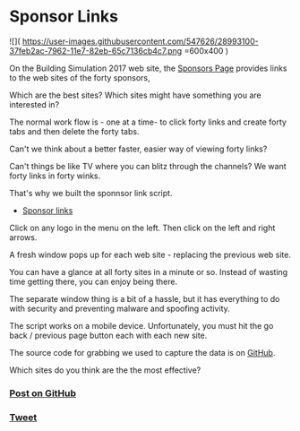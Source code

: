 

Sponsor Links
====

![]( https://user-images.githubusercontent.com/547626/28993100-37feb2ac-7962-11e7-82eb-65c7136cb4c7.png =600x400 )

On the Building Simulation 2017 web site, the [Sponsors Page]( http://www.buildingsimulation2017.org/sponsors.html ) provides links to the web sites of the forty sponsors,

Which are the best sites? Which sites might have something you are interested in?

The normal work flow is - one at a time- to click forty links and create forty tabs and then delete the forty tabs.

Can't we think about a better faster, easier way of viewing forty links?

Can't things be like TV where you can blitz through the channels? We want forty links in forty winks.

That's why we built the sponnsor link script.

* [Sponsor links]( #menu-sponsor-links.md "View all 40 sites in a minute or two" )

Click on any logo in the menu on the left. Then click on the left and right arrows.

A fresh window pops up for each web site - replacing the previous web site. 

You can have a glance at all forty sites in a minute or so. Instead of wasting time getting there, you can enjoy being there.

The separate window thing is a bit of a hassle, but it has everything to do with security and preventing malware and spoofing activity.

The script works on a mobile device. Unfortunately, you must hit the go back / previous page button each with each new site.

The source code for grabbing we used to capture the data is on [GitHub]( https://github.com/ibpsa2017/ibpsa2017.github.io/tree/master/sponsor-links ).

Which sites do you think are the the most effective?


### [Post on GitHub]( https://github.com/ibpsa2017/ibpsa2017.github.io/issues/3 )

### [Tweet]( https://twitter.com/ta/status/893706373862531074 )
